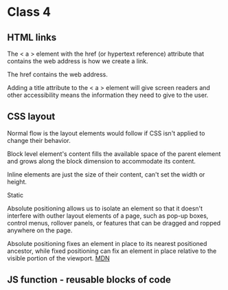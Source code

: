 # Class 4

## HTML links

The < a > element with the href (or hypertext reference) attribute that contains the web address is how we create a link.

The href contains the web address.

Adding a title attribute to the < a > element will give screen readers and other accessibility means the information they need to give to the user.

## CSS layout

Normal flow is the layout elements would follow if CSS isn't applied to change their behavior.

Block level element's content fills the available space of the parent element and grows along the block dimension to accommodate its content.

Inline elements are just the size of their content, can't set the width or height.

Static

Absolute positioning allows us to isolate an element so that it doesn't interfere with outher layout elements of a page, such as pop-up boxes, control menus, rollover panels, or features that can be dragged and ropped anywhere on the page.

Absolute positioning fixes an element in place to its nearest positioned ancestor, while fixed positioning can fix an element in place relative to the visible portion of the viewport.  [MDN](https://developer.mozilla.org/en-US/docs/Learn/CSS/CSS_layout/Positioning)

## JS function - reusable blocks of code




